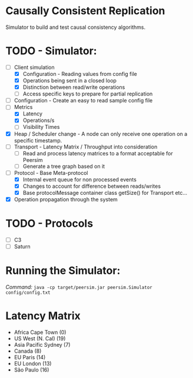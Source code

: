 # Causally Consistent Replication
Simulator to build and test causal consistency algorithms.

# TODO - Simulator:
- [ ] Client simulation
  - [X] Configuration - Reading values from config file
  - [X] Operations being sent in a closed loop
  - [X] Distinction between read/write operations
  - [ ] Access specific keys to prepare for partial replication
- [ ] Configuration - Create an easy to read sample config file 
- [ ] Metrics
  - [X] Latency
  - [X] Operations/s
  - [ ] Visibility Times
- [X] Heap / Scheduler change - A node can only receive one operation on a specific timestamp. 
- [ ] Transport - Latency Matrix / Throughput into consideration
  - [ ] Read and process latency matrices to a format acceptable for Peersim
  - [ ] Generate a tree graph based on it
- [ ] Protocol - Base Meta-protocol
    - [X] Internal event queue for non processed events
    - [X] Changes to account for difference between reads/writes
    - [X] Base protocolMessage container class getSize() for Transport etc...
- [X] Operation propagation through the system

# TODO - Protocols
- [ ] C3
- [ ] Saturn

# Running the Simulator:
*Command:* ```java -cp target/peersim.jar peersim.Simulator config/config.txt```

# Latency Matrix

- Africa Cape Town        (0)
- US West (N. Cal)        (19)
- Asia Pacific Sydney     (7) 
- Canada                  (8)
- EU Paris                (14)
- EU London               (13)
- São Paulo               (16)
